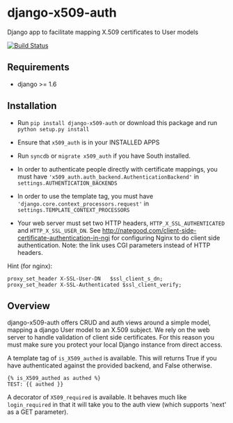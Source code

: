 django-x509-auth
================

Django app to facilitate mapping X.509 certificates to User models

[![Build Status](https://api.travis-ci.org/nimbis/django-x509-auth.svg?branch=master)](https://api.travis-ci.org/nimbis/django-x509-auth.svg)

Requirements
------------

* django >= 1.6

Installation
------------

* Run `pip install django-x509-auth` or download this package and run `python setup.py install`

* Ensure that `x509_auth` is in your INSTALLED APPS

* Run `syncdb` or `migrate x509_auth` if you have South installed.

* In order to authenticate people directly with certificate mappings, you must have `'x509_auth.auth_backend.AuthenticationBackend'` in `settings.AUTHENTICATION_BACKENDS`

* In order to use the template tag, you must have `'django.core.context_processors.request'` in `settings.TEMPLATE_CONTEXT_PROCESSORS`

* Your web server must set two HTTP headers, `HTTP_X_SSL_AUTHENTICATED` and `HTTP_X_SSL_USER_DN`.  See http://nategood.com/client-side-certificate-authentication-in-ngi for configuring Nginx to do client side authentication.  Note: the link uses CGI parameters instead of HTTP headers.

Hint (for nginx):

    proxy_set_header X-SSL-User-DN   $ssl_client_s_dn;
    proxy_set_header X-SSL-Authenticated $ssl_client_verify;

Overview
--------

django-x509-auth offers CRUD and auth views around a simple model, mapping a
django User model to an X.509 subject.  We rely on the web server to handle
validation of client side certificates.  For this reason you must make sure you
protect your local Django instance from direct access.

A template tag of `is_X509_authed` is available.  This will returns True if you
have authenticated against the provided backend, and False otherwise.

    {% is_X509_authed as authed %}
    TEST: {{ authed }}

A decorator of `X509_required` is available.  It behaves much like
`login_required` in that it will take you to the auth view (which supports
'next' as a GET parameter).
